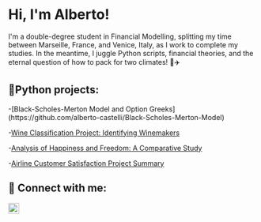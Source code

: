 <h1>Hi, I'm Alberto!</h1>
I'm a double-degree student in Financial Modelling, splitting my time between Marseille, France, and Venice, Italy, as I work to complete my studies. In the meantime, I juggle Python scripts, financial theories, and the eternal question of how to pack for two climates! 🧳✈️

<h2>🐍Python projects:</h2>
-[Black-Scholes-Merton Model and Option Greeks](https://github.com/alberto-castelli/Black-Scholes-Merton-Model)

-[Wine Classification Project: Identifying Winemakers](https://github.com/alberto-castelli/wine_analysis/tree/main)

-[Analysis of Happiness and Freedom: A Comparative Study](https://github.com/alberto-castelli/lifestyle_analysis)

-[Airline Customer Satisfaction Project Summary](https://github.com/alberto-castelli/airline_customer_satisfaction)


<h2> 🤳 Connect with me:</h2>

[<img align="left" alt="JoshMadakor | LinkedIn" width="22px" src="https://cdn.jsdelivr.net/npm/simple-icons@v3/icons/linkedin.svg" />][linkedin]

[linkedin]: https://www.linkedin.com/in/alberto-castelli-

